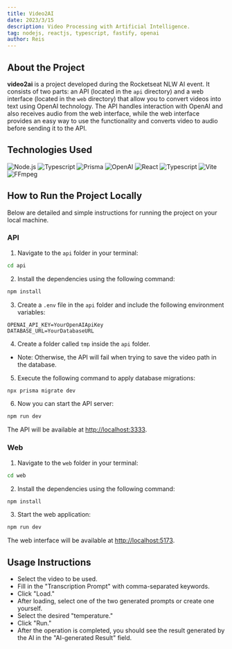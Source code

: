 ```yaml
---
title: Video2AI
date: 2023/3/15
description: Video Processing with Artificial Intelligence.
tag: nodejs, reactjs, typescript, fastify, openai
author: Reis
---
```


## About the Project

**video2ai** is a project developed during the Rocketseat NLW AI event. It consists of two parts: an API (located in the `api` directory) and a web interface (located in the `web` directory) that allow you to convert videos into text using OpenAI technology. The API handles interaction with OpenAI and also receives audio from the web interface, while the web interface provides an easy way to use the functionality and converts video to audio before sending it to the API.

## Technologies Used

![Node.js](https://img.shields.io/badge/Node.js-green)
![Typescript](https://img.shields.io/badge/Typescript-blue)
![Prisma](https://img.shields.io/badge/Prisma-orange)
![OpenAI](https://img.shields.io/badge/OpenAI-yellow)
![React](https://img.shields.io/badge/React-blue)
![Typescript](https://img.shields.io/badge/Typescript-blue)
![Vite](https://img.shields.io/badge/Vite-orange)
![FFmpeg](https://img.shields.io/badge/FFmpeg-red)

## How to Run the Project Locally

Below are detailed and simple instructions for running the project on your local machine.

### API

1. Navigate to the `api` folder in your terminal:

```bash
cd api
```

2. Install the dependencies using the following command:

```bash
npm install
```

3. Create a `.env` file in the `api` folder and include the following environment variables:

```env
OPENAI_API_KEY=YourOpenAIApiKey
DATABASE_URL=YourDatabaseURL
```

4. Create a folder called `tmp` inside the `api` folder.
- Note: Otherwise, the API will fail when trying to save the video path in the database.

5. Execute the following command to apply database migrations:

```bash
npx prisma migrate dev
```

6. Now you can start the API server:

```bash
npm run dev
```

The API will be available at [http://localhost:3333](http://localhost:3333).

### Web

1. Navigate to the `web` folder in your terminal:

```bash
cd web
```

2. Install the dependencies using the following command:

```bash
npm install
```

3. Start the web application:

```bash
npm run dev
```

The web interface will be available at [http://localhost:5173](http://localhost:5173).

## Usage Instructions

- Select the video to be used.
- Fill in the "Transcription Prompt" with comma-separated keywords.
- Click "Load."
- After loading, select one of the two generated prompts or create one yourself.
- Select the desired "temperature."
- Click "Run."
- After the operation is completed, you should see the result generated by the AI in the "AI-generated Result" field.